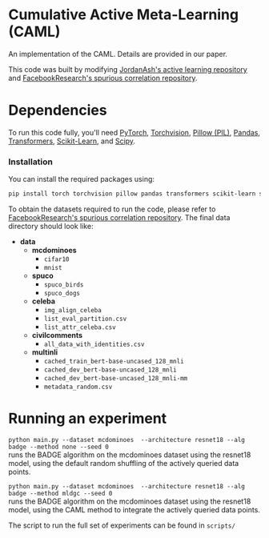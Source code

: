 # Cumulative Active Meta-Learning (CAML)
An implementation of the CAML. Details are provided in our paper.

This code was built by modifying [JordanAsh's active learning repository](https://github.com/JordanAsh/badge) and [FacebookResearch's spurious correlation repository](https://github.com/facebookresearch/BalancingGroups).

# Dependencies

To run this code fully, you'll need [PyTorch](https://pytorch.org/), [Torchvision](https://pytorch.org/vision/stable/), [Pillow (PIL)](https://pillow.readthedocs.io/en/stable/), [Pandas](https://pandas.pydata.org/), [Transformers](https://huggingface.co/docs/transformers/index), [Scikit-Learn](https://scikit-learn.org/stable/), and [Scipy](https://scipy.org/).  

### Installation
You can install the required packages using:
```bash
pip install torch torchvision pillow pandas transformers scikit-learn scipy openml
```

To obtain the datasets required to run the code, please refer to [FacebookResearch's spurious correlation repository](https://github.com/facebookresearch/BalancingGroups). The final data directory should look like:


- **data**
  - **mcdominoes**
    - `cifar10`
    - `mnist`
  - **spuco**
    - `spuco_birds`
    - `spuco_dogs`
  - **celeba**
    - `img_align_celeba`
    - `list_eval_partition.csv`
    - `list_attr_celeba.csv`
  - **civilcomments**
    - `all_data_with_identities.csv`
  - **multinli**
    - `cached_train_bert-base-uncased_128_mnli`
    - `cached_dev_bert-base-uncased_128_mnli`
    - `cached_dev_bert-base-uncased_128_mnli-mm`
    - `metadata_random.csv`

# Running an experiment
`python main.py --dataset mcdominoes  --architecture resnet18 --alg badge --method none --seed 0`\
runs the BADGE algorithm on the mcdominoes dataset using the resnet18 model, using the default random shuffling of the actively queried data points.

`python main.py --dataset mcdominoes  --architecture resnet18 --alg badge --method mldgc --seed 0`\
runs the BADGE algorithm on the mcdominoes dataset using the resnet18 model, using the CAML method to integrate the actively queried data points.

The script to run the full set of experiments can be found in `scripts/`
